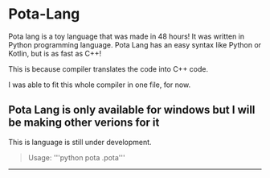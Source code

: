 # Pota-Lang

Pota lang is a toy language that was made in 48 hours!
It was written in Python programming language. Pota Lang has an easy syntax like Python or Kotlin,
but is as fast as C++!

This is because compiler translates the code into C++ code.

I was able to fit this whole compiler in one file, for now.

Pota Lang is only available for windows but I will be making other verions for it
---
This is language is still under development.
> Usage:
'''python
pota <filename>.pota'''
---
